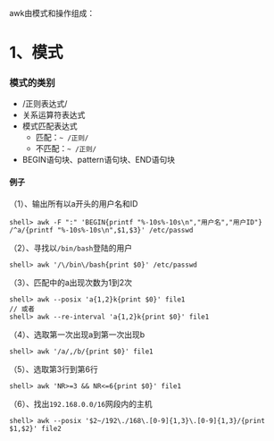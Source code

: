 awk由模式和操作组成：
# 1、模式
### 模式的类别
* /正则表达式/
* 关系运算符表达式
* 模式匹配表达式
	- 匹配：`~ /正则/`
	- 不匹配：`~ /正则/`
* BEGIN语句块、pattern语句块、END语句块

#### 例子
（1）、输出所有以a开头的用户名和ID
```
shell> awk -F ":" 'BEGIN{printf "%-10s%-10s\n","用户名","用户ID"} /^a/{printf "%-10s%-10s\n",$1,$3}' /etc/passwd
```
（2）、寻找以`/bin/bash`登陆的用户
```
shell> awk '/\/bin\/bash{print $0}' /etc/passwd
```
（3）、匹配中的a出现次数为1到2次
```
shell> awk --posix 'a{1,2}k{print $0}' file1
// 或者
shell> awk --re-interval 'a{1,2}k{print $0}' file1
```
（4）、选取第一次出现a到第一次出现b
```
shell> awk '/a/,/b/{print $0}' file1
```
（5）、选取第3行到第6行
```
shell> awk 'NR>=3 && NR<=6{print $0}' file1
```
（6）、找出`192.168.0.0/16`网段内的主机
```
shell> awk --posix '$2~/192\./168\.[0-9]{1,3}\.[0-9]{1,3}/{print $1,$2}' file2
```